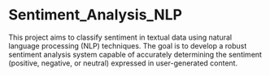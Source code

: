 # Sentiment_Analysis_NLP
This project aims to classify sentiment in textual data using natural language processing (NLP) techniques. The goal is to develop a robust sentiment analysis system capable of accurately determining the sentiment (positive, negative, or neutral) expressed in user-generated content.
